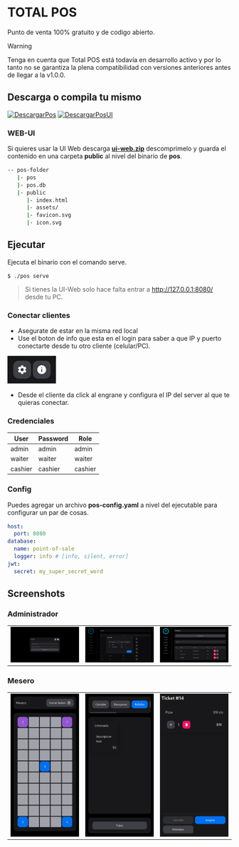 # TOTAL POS

Punto de venta 100% gratuito y de codigo abierto.

> [!WARNING]
> Tenga en cuenta que Total POS está todavía en desarrollo activo y por lo tanto no se garantiza la plena compatibilidad con versiones anteriores antes de llegar a la v1.0.0.

## Descarga o compila tu mismo

[![DescargarPos](https://img.shields.io/badge/Descargar%20Pos-000000?style=for-the-badge)](https://github.com/ushieru/pos-backend/releases)
[![DescargarPosUI](https://img.shields.io/badge/Descargar%20UI-000000?style=for-the-badge)](https://github.com/ushieru/pos-client/releases)

### WEB-UI

Si quieres usar la UI Web descarga [**ui-web.zip**](https://github.com/ushieru/pos-client/releases/download/v0.0.2-alfa/ui-web.zip) descomprimelo y guarda el contenido en una carpeta **public** al nivel del binario de **pos**.

```bash
-- pos-folder
   |- pos
   |- pos.db
   |- public
      |- index.html
      |- assets/
      |- favicon.svg
      |- icon.svg
```

## Ejecutar
Ejecuta el binario con el comando serve.

```
$ ./pos serve
```

> Si tienes la UI-Web solo hace falta entrar a http://127.0.0.1:8080/ desde tu PC.

### Conectar clientes

- Asegurate de estar en la misma red local
- Use el boton de info que esta en el login para saber a que IP y puerto conectarte desde tu otro cliente (celular/PC).
  
![totalpos-login](.github/assets/config-conections.png)
- Desde el cliente da click al engrane y configura el IP del server al que te quieras conectar.

### Credenciales
| User    | Password | Role    |
| ------- | -------- | ------- |
| admin   | admin    | admin   |
| waiter  | waiter   | waiter  |
| cashier | cashier  | cashier |

### Config
Puedes agregar un archivo **pos-config.yaml** a nivel del ejecutable para configurar un par de cosas.

```yaml
host:
  port: 8080
database:
  name: point-of-sale
  logger: info # [info, silent, error]
jwt:
  secret: my_super_secret_word
```

## Screenshots

### Administrador 
|                                                      |                                                      |                                                            |
| ---------------------------------------------------- | ---------------------------------------------------- | ---------------------------------------------------------- |
| ![totalpos-login](.github/assets/totalpos-login.png) | ![totalpos-tickets](.github/assets/totalpos-tickets.png) | ![totalpos-products](.github/assets/totalpos-products.png) |

### Mesero 
|                                                        |                                                                              |                                                                                      |
| ------------------------------------------------------ | ---------------------------------------------------------------------------- | ------------------------------------------------------------------------------------ |
| ![totalpos-waiter](.github/assets/totalpos-waiter.png) | ![totalpos-waiter-ticket-details](.github/assets/totalpos-waiter-ticket.png) | ![totalpos-waiter-ticket-details](.github/assets/totalpos-waiter-ticket-details.png) |

